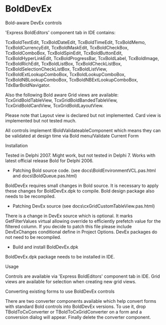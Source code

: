 # BoldDevEx
Bold-aware DevEx controls

'Express BoldEditors' component tab in IDE contains:

TcxBoldTextEdit, TcxBoldDateEdit, TcxBoldTimeEdit, TcxBoldMemo, TcxBoldCurrencyEdit, TcxBoldMaskEdit, TcxBoldCheckBox, TcxBoldComboBox, TcxBoldSpinEdit, TcxBoldButtonEdit, TcxBoldHyperLinkEdit, TcxBoldProgressBar, TcxBoldLabel, TcxBoldImage, TcxBoldRichEdit, TcxBoldListBox, TcxBoldCheckListBox, TcxBoldSelectionCheckListBox, TcxBoldListView, TcxBoldExtLookupComboBox, TcxBoldLookupComboBox, TcxBoldNBLookupComboBox, TcxBoldNBExtLookupComboBox, TdxBarBoldNavigator.

Also the following Bold aware Grid views are available:
  TcxGridBoldTableView, TcxGridBoldBandedTableView, TcxGridBoldCardView, TcxGridBoldLayoutView.
  
Please note that Layout view is declared but not implemented. Card view is implemented but not tested much.

All controls implement IBoldValidateableComponent which means they can be validated at design time via Bold menu/Validate Current Form

Installation

Tested in Delphi 2007. Might work, but not tested in Delphi 7.
Works with latest official release Bold for Delphi 2006.

- Patching Bold source code. (see docs\BoldEnvironmentVCL.pas.html and docs\BoldQueue.pas.html)

BoldDevEx requires small changes in Bold source. It is necessary to apply these changes for BoldDevEx.dpk to compile.
Bold design package also needs to be recompiled.

- Patching DevEx source (see docs\cxGridCustomTableView.pas.html)

There is a change in DevEx source which is optional. It marks GetFilterValues virtual allowing override to efficiently prefetch value for the filtered column. If you decide to patch this file please include DevExChanges conditional define in Project Options. DevEx packages do not need to be recompiled.

- Build and install BoldDevEx.dpk

BoldDevEx.dpk package needs to be installed in IDE.


Usage

Controls are available via 'Express BoldEditors' component tab in IDE.
Grid views are available for selection when creating new grid views.


Converting existing forms to use BoldDevEx controls

There are two converter components available which help convert forms with standard Bold controls into BoldDevEx versions. To use it, drop TBoldToCxConverter or TBoldToCxGridConverter on a form and a conversion dialog will appear. Finally delete the converter component.
